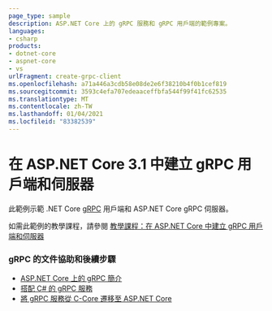 ```yaml
---
page_type: sample
description: ASP.NET Core 上的 gRPC 服務和 gRPC 用戶端的範例專案。
languages:
- csharp
products:
- dotnet-core
- aspnet-core
- vs
urlFragment: create-grpc-client
ms.openlocfilehash: a71a446a3cdb58e08de2e6f38210b4f0b1cef819
ms.sourcegitcommit: 3593c4efa707edeaaceffbfa544f99f41fc62535
ms.translationtype: MT
ms.contentlocale: zh-TW
ms.lasthandoff: 01/04/2021
ms.locfileid: "83382539"
---
```

# <a name="create-a-grpc-client-and-server-in-aspnet-core-31"></a>在 ASP.NET Core 3.1 中建立 gRPC 用戶端和伺服器

此範例示範 .NET Core [gRPC](https://grpc.io/docs/guides/) 用戶端和 ASP.NET Core gRPC 伺服器。

如需此範例的教學課程，請參閱 [教學課程：在 ASP.NET Core 中建立 gRPC 用戶端和伺服器](https://docs.microsoft.com/aspnet/core/tutorials/grpc/grpc-start?view=aspnetcore-3.1&tabs=visual-studio)

### <a name="docs-help--next-steps-for-grpc"></a>gRPC 的文件協助和後續步驟

* [ASP.NET Core 上的 gRPC 簡介](https://docs.microsoft.com/aspnet/core/grpc/)
* [搭配 C# 的 gRPC 服務](https://docs.microsoft.com/aspnet/core/grpc/basics/)
* [將 gRPC 服務從 C-Core 遷移至 ASP.NET Core](https://docs.microsoft.com/aspnet/core/grpc/migration/)